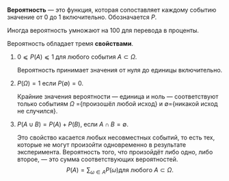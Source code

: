 
**Вероятность** — это функция, которая сопоставляет каждому событию значение от 0 до 1 включительно. Обозначается $P$.

Иногда вероятность умножают на 100 для перевода в проценты.

Вероятность обладает тремя **свойствами**.

1.  $0⩽P(A)⩽1$ для любого события $A⊂Ω$.
    
    Вероятность принимает значения от нуля до единицы включительно.
    
2.  $P(Ω)=1$ если $P(∅)=0$.
    
    Крайние значения вероятности — единица и ноль — соответствуют только событиям $Ω$ ={произошёл любой исход} и $∅$={никакой исход не случился}.
    
3.  $P(A∪B)=P(A)+P(B)$, если $A∩B=∅$.
    
    Это свойство касается любых несовместных событий, то есть тех, которые не могут произойти одновременно в результате эксперимента. Вероятность того, что произойдёт либо одно, либо второе, — это сумма соответствующих вероятностей.
$$P(A)=\displaystyle\sum_{ω∈A} P(ω) \text {для любого $A⊂Ω$}.$$
